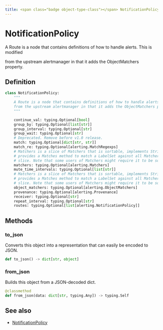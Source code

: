 ```yaml
---
title: <span class="badge object-type-class"></span> NotificationPolicy
---
```

# <span class="badge object-type-class"></span> NotificationPolicy

A Route is a node that contains definitions of how to handle alerts. This is modified

from the upstream alertmanager in that it adds the ObjectMatchers property.

## Definition

```python
class NotificationPolicy:
    """
    A Route is a node that contains definitions of how to handle alerts. This is modified
    from the upstream alertmanager in that it adds the ObjectMatchers property.
    """

    continue_val: typing.Optional[bool]
    group_by: typing.Optional[list[str]]
    group_interval: typing.Optional[str]
    group_wait: typing.Optional[str]
    # Deprecated. Remove before v1.0 release.
    match: typing.Optional[dict[str, str]]
    match_re: typing.Optional[alerting.MatchRegexps]
    # Matchers is a slice of Matchers that is sortable, implements Stringer, and
    # provides a Matches method to match a LabelSet against all Matchers in the
    # slice. Note that some users of Matchers might require it to be sorted.
    matchers: typing.Optional[alerting.Matchers]
    mute_time_intervals: typing.Optional[list[str]]
    # Matchers is a slice of Matchers that is sortable, implements Stringer, and
    # provides a Matches method to match a LabelSet against all Matchers in the
    # slice. Note that some users of Matchers might require it to be sorted.
    object_matchers: typing.Optional[alerting.ObjectMatchers]
    provenance: typing.Optional[alerting.Provenance]
    receiver: typing.Optional[str]
    repeat_interval: typing.Optional[str]
    routes: typing.Optional[list[alerting.NotificationPolicy]]
```
## Methods

### <span class="badge object-method"></span> to_json

Converts this object into a representation that can easily be encoded to JSON.

```python
def to_json() -> dict[str, object]
```

### <span class="badge object-method"></span> from_json

Builds this object from a JSON-decoded dict.

```python
@classmethod
def from_json(data: dict[str, typing.Any]) -> typing.Self
```

## See also

 * <span class="badge builder"></span> [NotificationPolicy](./builder-NotificationPolicy.md)
